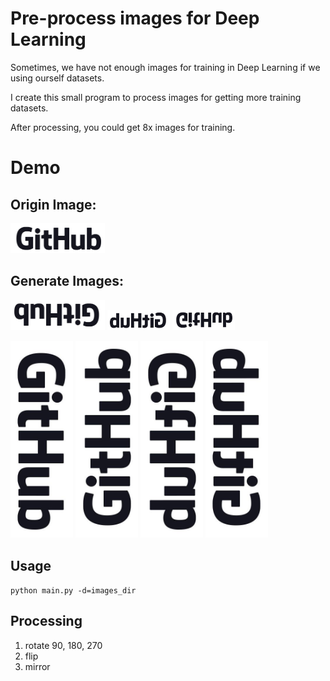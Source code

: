 # Pre-process images for Deep Learning


Sometimes, we have not enough images for training in Deep Learning if we using ourself datasets.

I create this small program to process images for getting more training datasets.

After processing, you could get 8x images for training.


# Demo

## Origin Image:

<img src="./images/1.jpg" width="30%">

## Generate Images:

<img src="./images/1_180.jpg" width="30%"> <img src="./images/1_180_fip.jpg" width="100"> <img src="./images/1_180_mirror.jpg" width="100">  

<img src="./images/1_270.jpg" width="100"> <img src="./images/1_90.jpg" width="100"> <img src="./images/1_90_fip.jpg" width="100"> <img src="./images/1_90_mirror.jpg" width="100">


## Usage
`python main.py -d=images_dir`


## Processing

1. rotate 90, 180, 270
2. flip
3. mirror

